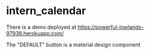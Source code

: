 # intern_calendar

There is a demo deployed at https://powerful-lowlands-97938.herokuapp.com/

The "DEFAULT" button is a material design component
